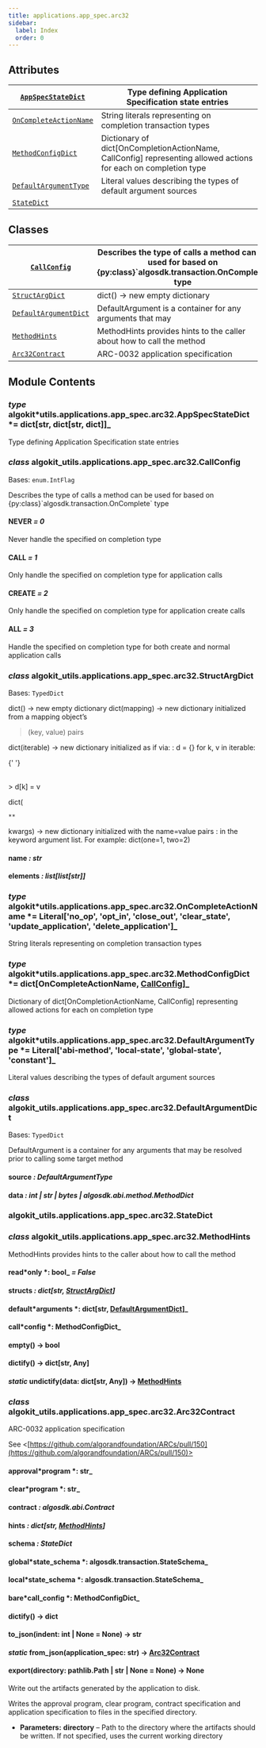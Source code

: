 ```yaml
---
title: applications.app_spec.arc32
sidebar:
  label: Index
  order: 0
---
```


## Attributes

| [`AppSpecStateDict`](#algokit_utils.applications.app_spec.arc32.AppSpecStateDict)         | Type defining Application Specification state entries                                                           |
| ----------------------------------------------------------------------------------------- | --------------------------------------------------------------------------------------------------------------- |
| [`OnCompleteActionName`](#algokit_utils.applications.app_spec.arc32.OnCompleteActionName) | String literals representing on completion transaction types                                                    |
| [`MethodConfigDict`](#algokit_utils.applications.app_spec.arc32.MethodConfigDict)         | Dictionary of dict[OnCompletionActionName, CallConfig] representing allowed actions for each on completion type |
| [`DefaultArgumentType`](#algokit_utils.applications.app_spec.arc32.DefaultArgumentType)   | Literal values describing the types of default argument sources                                                 |
| [`StateDict`](#algokit_utils.applications.app_spec.arc32.StateDict)                       |                                                                                                                 |

## Classes

| [`CallConfig`](#algokit_utils.applications.app_spec.arc32.CallConfig)                   | Describes the type of calls a method can be used for based on {py:class}\`algosdk.transaction.OnComplete\` type |
| --------------------------------------------------------------------------------------- | --------------------------------------------------------------------------------------------------------------- |
| [`StructArgDict`](#algokit_utils.applications.app_spec.arc32.StructArgDict)             | dict() -> new empty dictionary                                                                                  |
| [`DefaultArgumentDict`](#algokit_utils.applications.app_spec.arc32.DefaultArgumentDict) | DefaultArgument is a container for any arguments that may                                                       |
| [`MethodHints`](#algokit_utils.applications.app_spec.arc32.MethodHints)                 | MethodHints provides hints to the caller about how to call the method                                           |
| [`Arc32Contract`](#algokit_utils.applications.app_spec.arc32.Arc32Contract)             | ARC-0032 application specification                                                                              |

## Module Contents

### _type_ algokit*utils.applications.app_spec.arc32.AppSpecStateDict *= dict[str, dict[str, dict]]\_

Type defining Application Specification state entries

### _class_ algokit_utils.applications.app_spec.arc32.CallConfig

Bases: `enum.IntFlag`

Describes the type of calls a method can be used for based on {py:class}\`algosdk.transaction.OnComplete\` type

#### NEVER _= 0_

Never handle the specified on completion type

#### CALL _= 1_

Only handle the specified on completion type for application calls

#### CREATE _= 2_

Only handle the specified on completion type for application create calls

#### ALL _= 3_

Handle the specified on completion type for both create and normal application calls

### _class_ algokit_utils.applications.app_spec.arc32.StructArgDict

Bases: `TypedDict`

dict() -> new empty dictionary
dict(mapping) -> new dictionary initialized from a mapping object’s

> (key, value) pairs

dict(iterable) -> new dictionary initialized as if via:
: d = {}
for k, v in iterable:

{' '}

<br />> d[k] = v

dict(

```
**
```

kwargs) -> new dictionary initialized with the name=value pairs
: in the keyword argument list. For example: dict(one=1, two=2)

#### name _: str_

#### elements _: list[list[str]]_

### _type_ algokit*utils.applications.app_spec.arc32.OnCompleteActionName *= Literal['no_op', 'opt_in', 'close_out', 'clear_state', 'update_application', 'delete_application']\_

String literals representing on completion transaction types

### _type_ algokit*utils.applications.app_spec.arc32.MethodConfigDict *= dict[OnCompleteActionName, [CallConfig](#algokit_utils.applications.app_spec.arc32.CallConfig)]\_

Dictionary of dict[OnCompletionActionName, CallConfig] representing allowed actions for each on completion type

### _type_ algokit*utils.applications.app_spec.arc32.DefaultArgumentType *= Literal['abi-method', 'local-state', 'global-state', 'constant']\_

Literal values describing the types of default argument sources

### _class_ algokit_utils.applications.app_spec.arc32.DefaultArgumentDict

Bases: `TypedDict`

DefaultArgument is a container for any arguments that may
be resolved prior to calling some target method

#### source _: DefaultArgumentType_

#### data _: int | str | bytes | algosdk.abi.method.MethodDict_

### algokit_utils.applications.app_spec.arc32.StateDict

### _class_ algokit_utils.applications.app_spec.arc32.MethodHints

MethodHints provides hints to the caller about how to call the method

#### read*only *: bool\_ _= False_

#### structs _: dict[str, [StructArgDict](#algokit_utils.applications.app_spec.arc32.StructArgDict)]_

#### default*arguments *: dict[str, [DefaultArgumentDict](#algokit_utils.applications.app_spec.arc32.DefaultArgumentDict)]\_

#### call*config *: MethodConfigDict\_

#### empty() → bool

#### dictify() → dict[str, Any]

#### _static_ undictify(data: dict[str, Any]) → [MethodHints](#algokit_utils.applications.app_spec.arc32.MethodHints)

### _class_ algokit_utils.applications.app_spec.arc32.Arc32Contract

ARC-0032 application specification

See <[https://github.com/algorandfoundation/ARCs/pull/150](https://github.com/algorandfoundation/ARCs/pull/150)>

#### approval*program *: str\_

#### clear*program *: str\_

#### contract _: algosdk.abi.Contract_

#### hints _: dict[str, [MethodHints](#algokit_utils.applications.app_spec.arc32.MethodHints)]_

#### schema _: StateDict_

#### global*state_schema *: algosdk.transaction.StateSchema\_

#### local*state_schema *: algosdk.transaction.StateSchema\_

#### bare*call_config *: MethodConfigDict\_

#### dictify() → dict

#### to_json(indent: int | None = None) → str

#### _static_ from_json(application_spec: str) → [Arc32Contract](#algokit_utils.applications.app_spec.arc32.Arc32Contract)

#### export(directory: pathlib.Path | str | None = None) → None

Write out the artifacts generated by the application to disk.

Writes the approval program, clear program, contract specification and application specification
to files in the specified directory.

- **Parameters:**
  **directory** – Path to the directory where the artifacts should be written. If not specified,
  uses the current working directory
